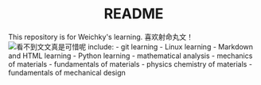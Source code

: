 <center><h1><b>README</b></h1></center>
This repository is for Weichky's learning.
喜欢射命丸文！
<img href="./images/wenen.jpg" tilte="射命丸文～" alt="看不到文文真是可惜呢">
include:
- git learning
- Linux learning
- Markdown and HTML learning
- Python learning
- mathematical analysis
- mechanics of materials
- fundamentals of materials
- physics chemistry of materials
- fundamentals of mechanical design